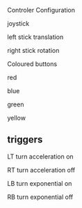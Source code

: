 Controler Configuration

joystick

left stick translation

right stick rotation

Coloured buttons

red

blue

green

yellow

triggers
------------
LT turn acceleration on

RT turn acceleration off

LB turn exponential on

RB turn exponential off
